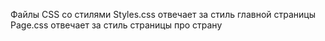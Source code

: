 Файлы CSS со стилями
Styles.css отвечает за стиль главной страницы
Page.css отвечает за стиль страницы про страну
